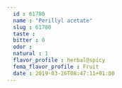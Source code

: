 ```yaml
---
  id : 61780
  name : "Perillyl acetate"
  slug : 61780
  taste : 
  bitter : 0
  odor : 
  natural : 1
  flavor_profile : herbal@spicy
  fema_flavor_profile : Fruit
  date : 2019-03-26T08:47:11+01:00
---
```



